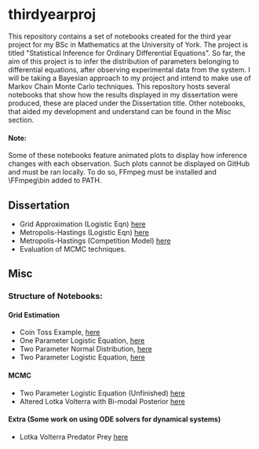 # thirdyearproj
This repository contains a set of notebooks created for the third year project for my BSc in Mathematics at the University of York. The project is titled "Statistical Inference for Ordinary Differential Equations". So far, the aim of this project is to infer the distribution of parameters belonging to differential equations, after observing experimental data from the system. I will be taking a Bayesian approach to my project and intend to make use of Markov Chain Monte Carlo techniques. This repository hosts several notebooks that show how the results  displayed in my dissertation were produced, these are placed under the Dissertation  title. Other notebooks, that aided my development and understand can be found in the Misc section.

#### Note:
Some of these notebooks feature animated plots to display how inference changes with each observation. Such plots cannot be displayed on GitHub and must be ran locally. To do so, FFmpeg must be installed and \FFmpeg\bin added to PATH.

##  Dissertation
- Grid Approximation (Logistic Eqn) [here](https://github.com/thomasarmstrong98/thirdyearproj/blob/master/two_param_logitic_grid_approx.ipynb)
- Metropolis-Hastings (Logistic Eqn) [here](https://github.com/thomasarmstrong98/thirdyearproj/blob/master/two_param_mcmc_logisitc_eqn.ipynb)
- Metropolis-Hastings (Competition Model) [here](https://github.com/thomasarmstrong98/thirdyearproj/blob/master/complex_lotka_volterra.ipynb)
- Evaluation of MCMC techniques. 

## Misc
### Structure of Notebooks:

#### Grid Estimation 
- Coin Toss Example, [here](https://github.com/thomasarmstrong98/thirdyearproj/blob/master/bayesian_coin_toss_bias.ipynb)
- One Parameter Logistic Equation, [here](https://github.com/thomasarmstrong98/thirdyearproj/blob/master/bayesian_logistic_eqn_grid.ipynb)
- Two Parameter Normal Distribution, [here](https://github.com/thomasarmstrong98/thirdyearproj/blob/master/grid_approx_two_param_normal.ipynb)
- Two Parameter Logistic Equation, [here](https://github.com/thomasarmstrong98/thirdyearproj/blob/master/two_param_logitic_grid_approx.ipynb)
  
#### MCMC
- Two Parameter Logistic Equation (Unfinished) [here](https://github.com/thomasarmstrong98/thirdyearproj/blob/master/logistic_two_param_mcmc.ipynb)
- Altered Lotka Volterra with Bi-modal Posterior [here](https://github.com/thomasarmstrong98/thirdyearproj/blob/master/altered_lotka_volterra_mcmc.ipynb)

#### Extra (Some work on using ODE solvers for dynamical systems)
- Lotka Volterra Predator Prey [here](https://github.com/thomasarmstrong98/thirdyearproj/blob/master/ode_solver_exploration.ipynb)

